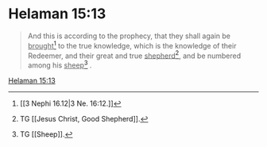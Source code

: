 # Helaman 15:13

> And this is according to the prophecy, that they shall again be <u>brought</u>[^a] to the true knowledge, which is the knowledge of their Redeemer, and their great and true <u>shepherd</u>[^b], and be numbered among his <u>sheep</u>[^c] .

[Helaman 15:13](https://www.churchofjesuschrist.org/study/scriptures/bofm/hel/15?lang=eng&id=p13#p13)


[^a]: [[3 Nephi 16.12|3 Ne. 16:12.]]
[^b]: TG [[Jesus Christ, Good Shepherd]].
[^c]: TG [[Sheep]].
